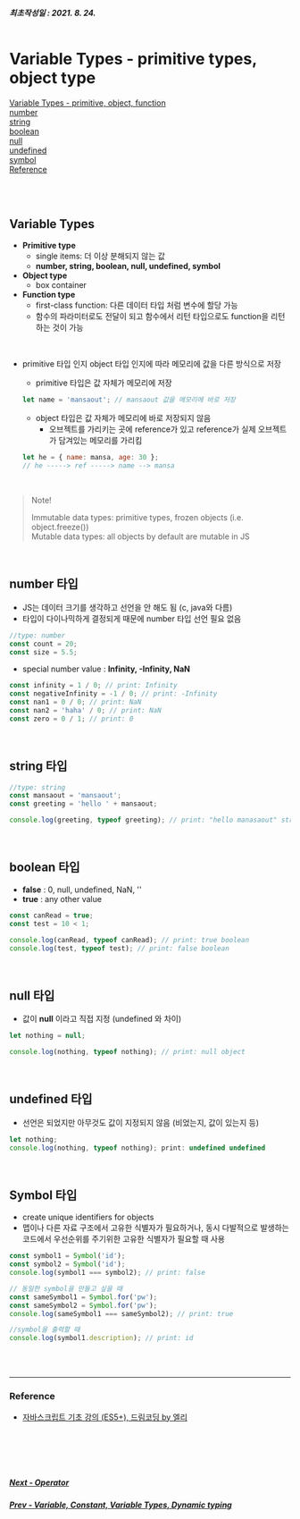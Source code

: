 ##### 최초작성일 : 2021. 8. 24.<br><br>

# Variable Types - primitive types, object type

[Variable Types - primitive, object, function](#03-variable-types)  
[number](#number-타입)  
[string](#string-타입)  
[boolean](#boolean-타입)  
[null](#null-타입)  
[undefined](#undefined-타입)  
[symbol](#symbol-타입)  
[Reference](#reference)

<br><br>

## Variable Types

- **Primitive type**
  - single items: 더 이상 분해되지 않는 값
  - **number, string, boolean, null, undefined, symbol**
- **Object type**
  - box container
- **Function type**
  - first-class function: 다른 데이터 타입 처럼 변수에 할당 가능
  - 함수의 파라미터로도 전달이 되고 함수에서 리턴 타입으로도 function을 리턴하는 것이 가능

<br>

- primitive 타입 인지 object 타입 인지에 따라 메모리에 값을 다른 방식으로 저장

  - primitive 타입은 값 자체가 메모리에 저장

  ```js
  let name = 'mansaout'; // mansaout 값을 메모리에 바로 저장
  ```

  - object 타입은 값 자체가 메모리에 바로 저장되지 않음
    - 오브젝트를 가리키는 곳에 reference가 있고 reference가 실제 오브젝트가 담겨있는 메모리를 가리킴

  ```js
  let he = { name: mansa, age: 30 };
  // he -----> ref -----> name --> mansa
  ```

<br>

> Note!
>
> Immutable data types: primitive types, frozen objects (i.e. object.freeze())  
> Mutable data types: all objects by default are mutable in JS

<br>

## number 타입

- JS는 데이터 크기를 생각하고 선언을 안 해도 됨 (c, java와 다름)
- 타입이 다이나믹하게 결정되게 때문에 number 타입 선언 필요 없음

```js
//type: number
const count = 20;
const size = 5.5;
```

- special number value : **Infinity, -Infinity, NaN**

```js
const infinity = 1 / 0; // print: Infinity
const negativeInfinity = -1 / 0; // print: -Infinity
const nan1 = 0 / 0; // print: NaN
const nan2 = 'haha' / 0; // print: NaN
const zero = 0 / 1; // print: 0
```

<br>

## string 타입

```js
//type: string
const mansaout = 'mansaout';
const greeting = 'hello ' + mansaout;

console.log(greeting, typeof greeting); // print: "hello manasaout" string
```

<br>

## boolean 타입

- **false** : 0, null, undefined, NaN, ''
- **true** : any other value

```js
const canRead = true;
const test = 10 < 1;

console.log(canRead, typeof canRead); // print: true boolean
console.log(test, typeof test); // print: false boolean
```

<br>

## null 타입

- 값이 **null** 이라고 직접 지정 (undefined 와 차이)

```js
let nothing = null;

console.log(nothing, typeof nothing); // print: null object
```

<br>

## undefined 타입

- 선언은 되었지만 아무것도 값이 지정되지 않음 (비었는지, 값이 있는지 등)

```js
let nothing;
console.log(nothing, typeof nothing); print: undefined undefined
```

<br>

## Symbol 타입

- create unique identifiers for objects
- 맵이나 다른 자료 구조에서 고유한 식별자가 필요하거나, 동시 다발적으로 발생하는 코드에서 우선순위를 주기위한 고유한 식별자가 필요할 때 사용

```js
const symbol1 = Symbol('id');
const symbol2 = Symbol('id');
console.log(symbol1 === symbol2); // print: false

// 동일한 symbol을 만들고 싶을 때
const sameSymbol1 = Symbol.for('pw');
const sameSymbol2 = Symbol.for('pw');
console.log(sameSymbol1 === sameSymbol2); // print: true

//symbol을 출력할 때
console.log(symbol1.description); // print: id
```

<br><br>

---

### **Reference**

- [자바스크립트 기초 강의 (ES5+), 드림코딩 by 엘리](https://www.youtube.com/playlist?list=PLv2d7VI9OotTVOL4QmPfvJWPJvkmv6h-2)

## <br><br>

##### [Next - Operator](/Javascript/basic_04_operator.md)

##### [Prev - Variable, Constant, Variable Types, Dynamic typing](/Javascript/basic_02_variable.md)
